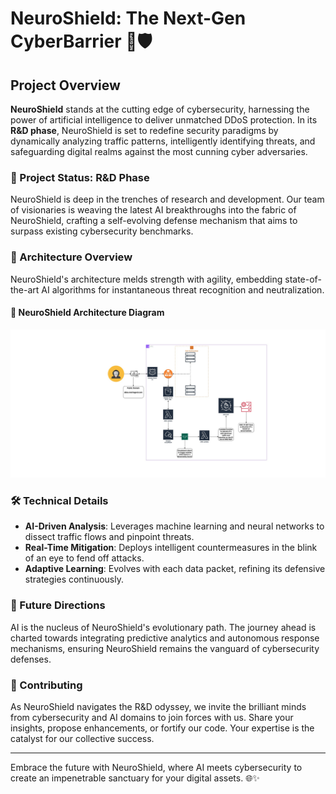 # NeuroShield: The Next-Gen CyberBarrier 🚀🛡️

## Project Overview
**NeuroShield** stands at the cutting edge of cybersecurity, harnessing the power of artificial intelligence to deliver unmatched DDoS protection. In its **R&D phase**, NeuroShield is set to redefine security paradigms by dynamically analyzing traffic patterns, intelligently identifying threats, and safeguarding digital realms against the most cunning cyber adversaries.

### 🚧 Project Status: R&D Phase
NeuroShield is deep in the trenches of research and development. Our team of visionaries is weaving the latest AI breakthroughs into the fabric of NeuroShield, crafting a self-evolving defense mechanism that aims to surpass existing cybersecurity benchmarks.

### 🌌 Architecture Overview
NeuroShield's architecture melds strength with agility, embedding state-of-the-art AI algorithms for instantaneous threat recognition and neutralization.

#### 📐 NeuroShield Architecture Diagram
![NeuroShield Architecture](Ddos-Mitigation.jpg)

### 🛠 Technical Details
- **AI-Driven Analysis**: Leverages machine learning and neural networks to dissect traffic flows and pinpoint threats.
- **Real-Time Mitigation**: Deploys intelligent countermeasures in the blink of an eye to fend off attacks.
- **Adaptive Learning**: Evolves with each data packet, refining its defensive strategies continuously.

### 🌠 Future Directions
AI is the nucleus of NeuroShield's evolutionary path. The journey ahead is charted towards integrating predictive analytics and autonomous response mechanisms, ensuring NeuroShield remains the vanguard of cybersecurity defenses.

### 🤝 Contributing
As NeuroShield navigates the R&D odyssey, we invite the brilliant minds from cybersecurity and AI domains to join forces with us. Share your insights, propose enhancements, or fortify our code. Your expertise is the catalyst for our collective success.

---

Embrace the future with NeuroShield, where AI meets cybersecurity to create an impenetrable sanctuary for your digital assets. 🌐✨
